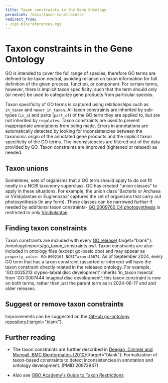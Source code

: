 ```yaml
---
title: Taxon constraints in the Gene Ontology
permalink: /docs/taxon-constraints/
redirect_from: 
- /cgi-bin/references.cgi
---
```


# Taxon constraints in the Gene Ontology

GO is intended to cover the full range of species, therefore GO terms are defined to be taxon neutral, avoiding reliance on taxon information for full definition of the given process, function, or component. For certain terms, however, there is implicit taxon specificity, such that the term should only (or never) be used to categorize gene products from particular species. 

Taxon specificity of GO terms is captured using relationships such as `in_taxon` and `never_in_taxon`. All taxon constraints are inherited by sub-types (`is_a`) and parts (`part_of`) of the GO term they are applied to, but are not inherited by `regulates`. Taxon constraints are used to prevent inappropriate annotations from being made. Errors in annotations are automatically detected by looking for inconsistencies between the taxonomic origin of the annotated gene products and the implicit taxon specificity of the GO terms. The inconsistencies are filtered out of the data provided by GO. Taxon constraints are improved (tightened or relaxed) as needed.

## Taxon unions
Sometimes, sets of organisms that a GO term should apply to do not fit neatly in a NCBI taxonomy superclass.  GO has created "union classes" to apply in these situations.  For example, the union class 'Bacteria or Archaea or Viridiplantae or Euglenozoa' captures the set of organisms that carry out photosynthesis (in any form). These classes can be narrowed further if needed by additional taxon constraints- [GO:0009760 C4 photosynthesis](https://amigo.geneontology.org/amigo/term/GO:0009760) is restricted to only [Viridiplantae](http://www.ncbi.nlm.nih.gov/Taxonomy/Browser/wwwtax.cgi?id=33090).

## Finding taxon constraints
Taxon constraints are included with every [GO release](https://release.geneontology.org/){:target="blank"}: /ontology/imports/go_taxon_constraints.owl. Taxon constraints are also included in ontology files (except go-basic.obo) and may appear as `property_value: RO:0002161 NCBITaxon:40674`. As of September 2024, every GO term that has a taxon constraint (asserted or inferred) will have the taxon constraint directly related in the released ontology. For example, 'GO:0035213 clypeo-labral disc development’ inherits ‘in_taxon Insecta’ from 'GO:0007444 imaginal disc development’; this taxon constraint is now on both terms, rather than just the parent term as in 2024-06-17 and and older releases.

## Suggest or remove taxon constraints
Improvements can be suggested on the [GitHub go-ontology repository](https://github.com/geneontology/go-ontology/issues/new?assignees=&labels=taxon+constraints&template=taxon-constraint-request.md&title=Taxon+constraint%3A+){:target="blank"}.

## Further reading
- The taxon constraints are further described in [Deegan, Dimmer and Mungall. BMC Bionformatics (2010)](https://www.ncbi.nlm.nih.gov/pmc/articles/PMC3098089/){:target="blank"}: Formalization of taxon-based constraints to detect inconsistencies in annotation and ontology development. (PMID:20973947)

- Also see [OBO Academy's Guide to Taxon Restrictions](https://oboacademy.github.io/obook/explanation/taxon-constraints-explainer/)
